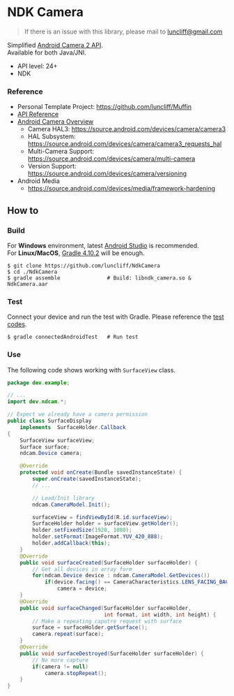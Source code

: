 # NDK Camera

> If there is an issue with this library, please mail to luncliff@gmail.com

Simplified [Android Camera 2 API](https://www.youtube.com/watch?v=Bi4QjMfSOE0).  
Available for both Java/JNI.

  - API level: 24+
  - NDK

### Reference

 - Personal Template Project: https://github.com/luncliff/Muffin
 - [API Reference](https://developer.android.com/ndk/reference/group/camera)
 - [Android Camera Overview](https://source.android.com/devices/camera)
    - Camera HAL3: https://source.android.com/devices/camera/camera3
    - HAL Subsystem: https://source.android.com/devices/camera/camera3_requests_hal
    - Multi-Camera Support: https://source.android.com/devices/camera/multi-camera
    - Version Support: https://source.android.com/devices/camera/versioning
 - Android Media
    - https://source.android.com/devices/media/framework-hardening

## How to

### Build

For **Windows** environment, latest [Android Studio](https://developer.android.com/studio/) is recommended.  
For **Linux/MacOS**, [Gradle 4.10.2](https://gradle.org/) will be enough.

```console
$ git clone https://github.com/luncliff/NdkCamera
$ cd ./NdkCamera
$ gradle assemble               # Build: libndk_camera.so & NdkCamera.aar
```

### Test

Connect your device and run the test with Gradle.
Please reference the [test codes](./android/test/ndcam/).

```console
$ gradle connectedAndroidTest   # Run test
```

### Use

The following code shows working with `SurfaceView` class.

```java
package dev.example;

// ...
import dev.ndcam.*;

// Expect we already have a camera permission
public class SurfaceDisplay
    implements  SurfaceHolder.Callback
{
    SurfaceView surfaceView;
    Surface surface;
    ndcam.Device camera;

    @Override
    protected void onCreate(Bundle savedInstanceState) {
        super.onCreate(savedInstanceState);
        // ...

        // Load/Init library
        ndcam.CameraModel.Init();

        surfaceView = findViewById(R.id.surfaceView);
        SurfaceHolder holder = surfaceView.getHolder();
        holder.setFixedSize(1920, 1080);
        holder.setFormat(ImageFormat.YUV_420_888);
        holder.addCallback(this);
    }
    @Override
    public void surfaceCreated(SurfaceHolder surfaceHolder) {
        // Get all devices in array form
        for(ndcam.Device device : ndcam.CameraModel.GetDevices())
            if(device.facing() == CameraCharacteristics.LENS_FACING_BACK)
                camera = device;
    }
    @Override
    public void surfaceChanged(SurfaceHolder surfaceHolder,
                               int format, int width, int height) {
        // Make a repeating caputre request with surface
        surface = surfaceHolder.getSurface();
        camera.repeat(surface);
    }
    @Override
    public void surfaceDestroyed(SurfaceHolder surfaceHolder) {
        // No more capture
        if(camera != null)
            camera.stopRepeat();
    }
}
```
